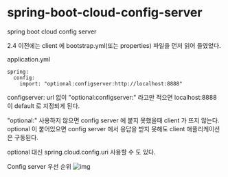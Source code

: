 # spring-boot-cloud-config-server
spring boot cloud config server


2.4 이전에는 client 에 bootstrap.yml(또는 properties) 파일을 먼저 읽어 들였었다.

application.yml

```
spring:
  config:
    import: "optional:configserver:http://localhost:8888"
```    

configserver: url 없이 "optional:configserver:" 라고만 적으면 localhost:8888 이 default 로 지정되게 된다.

 "optional:" 사용하지 않으면 config server 에 붙지 못했을때 client 가 뜨지 않는다. optional 이 붙어있으면 config server 에서 응답을 받지 못해도 client 애플리케이션은 구동된다. 
 

optional 대신 spring.cloud.config.uri 사용할 수 도 있다.

Config server 우선 순위
![img](https://user-images.githubusercontent.com/51283645/144939704-cb032860-17b6-4379-8523-2698f7d75f34.png)
